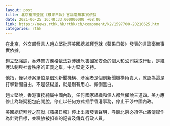 ```yaml
---
layout: post
title: 北京稱拜登就《蘋果日報》言論毫無事實依據
date: 2021-06-25 16:40:33.000000000 +08:00
link: https://news.rthk.hk/rthk/ch/component/k2/1597700-20210625.htm
categories: rthk
---
```


在北京，外交部發言人趙立堅批評美國總統拜登就《蘋果日報》發表的言論毫無事實依據。

趙立堅強調，香港警方嚴格依法對涉嫌危害國家安全的個人和公司採取行動，是維護法制與社會秩序的正義之舉，中方堅定支持。

他指，僅以涉案單位是個別新聞機構、涉案者是個別新聞機構負責人，就認為這是打擊新聞自由，不是裝糊塗，就是別有用心、顛倒黑白。

趙立堅說，香港事務純屬中國內政，任何國家組織和個人都無權說三道四。美方應停止為嫌疑犯包庇開脫，停止以任何方式插手香港事務，停止干涉中國內政。

美國總統拜登之前就《蘋果日報》停止出版發表聲明，呼籲北京必須停止將傳媒作為針對目標，並釋放被扣查的記者及傳媒行政人員。
